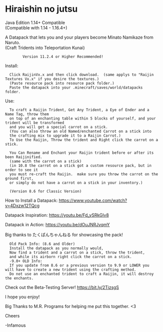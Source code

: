# Hiraishin no jutsu

Java Edition 1.14+ Compatible  
(Compatible with 1.14 - 1.16.4+)

A Datapack that lets you and your players become Minato Namikaze from Naruto.  
(Craft Tridents into Teleportation Kunai)
      
            Version 11.2.4 or Higher Recommended!
      
Install:

      Click RaijinVx.x and then click download.  (same applys to "Raijin Textures Vx.x" if you desire the textures.)
      (Paste resource pack into resource pack folder.)
      Paste the datapack into your .minecraft/saves/world/datapacks folder.

Use:

      To craft a Raijin Trident, Get Any Trident, a Eye of Ender and a Name Tag, throw them
      on top of an enchanting table within 5 blocks of yourself, and your trident will be transformed 
      and you will get a special carrot on a stick.
      (You can also throw an old Named/enchanted Carrot on a stick into 
      the crafting mix to upgrade it to a Raijin Carrot.)
      To Use the Raijin, Throw the trident and Right click the carrot on a stick.

      You Can Rename and Enchant your Raijin trident before or after its been Raijinified. 
      (same with the carrot on a stick)
      (in 10.8 the carrot on a stick got a custom resource pack, but in order to see it 
      you must re-craft the Raijin.  make sure you throw the carrot on the ground first, 
      or simply do not have a carrot on a stick in your inventory.)
      
      (Version 8.6 for Classic Version)

How to Install a Datapack:
https://www.youtube.com/watch?v=4Dxzw12TQcg

Datapack Inspiration: https://youtu.be/Fd_vSRkGlv8

Datapack in Action:
https://youtu.be/dOuJNRJvqmY

Big thanks to たくぱんちゃんねる for showcasing the pack!

      
      Old Pack Info: (8.6 and Older)
      Install the datapack as you normally would,
      Now find a trident and a carrot on a stick, throw the trident,
      and while its airborn right click the carrot on a stick.
      -9.0+ OLD Info:
      If you update from 8.6 or a previous version to 9.9 or LOWER you will have to create a new trident using the crafting method.
      Do not use an enchanted trident to craft a Raijin, it will destroy the enchants.
      
Check out the Beta-Testing Server!
     https://bit.ly/2TizsgS


I hope you enjoy!

Big Thanks to M.R. Programs for helping me put this together. <3


Cheers

-Infamous
